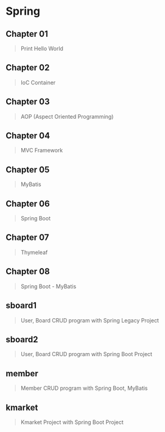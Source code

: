 # Spring

## Chapter 01
> Print Hello World
## Chapter 02
> IoC Container
## Chapter 03
> AOP (Aspect Oriented Programming)
## Chapter 04
> MVC Framework
## Chapter 05
> MyBatis
## Chapter 06
> Spring Boot
## Chapter 07
> Thymeleaf
## Chapter 08
> Spring Boot - MyBatis
## sboard1
> User, Board CRUD program with Spring Legacy Project
## sboard2
> User, Board CRUD program with Spring Boot Project
## member
> Member CRUD program with Spring Boot, MyBatis
## kmarket
> Kmarket Project with Spring Boot Project
